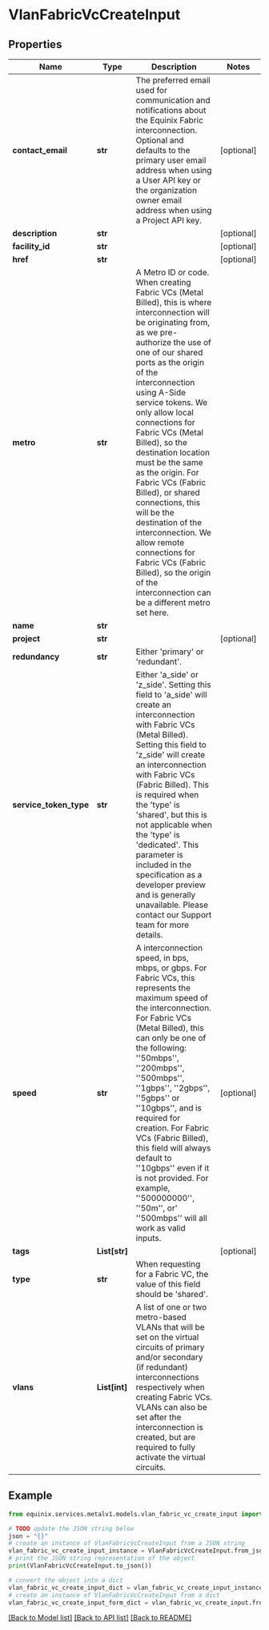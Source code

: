 # VlanFabricVcCreateInput


## Properties

Name | Type | Description | Notes
------------ | ------------- | ------------- | -------------
**contact_email** | **str** | The preferred email used for communication and notifications about the Equinix Fabric interconnection. Optional and defaults to the primary user email address when using a User API key or the organization owner email address when using a Project API key. | [optional] 
**description** | **str** |  | [optional] 
**facility_id** | **str** |  | [optional] 
**href** | **str** |  | [optional] 
**metro** | **str** | A Metro ID or code. When creating Fabric VCs (Metal Billed), this is where interconnection will be originating from, as we pre-authorize the use of one of our shared ports as the origin of the interconnection using A-Side service tokens. We only allow local connections for Fabric VCs (Metal Billed), so the destination location must be the same as the origin. For Fabric VCs (Fabric Billed), or shared connections, this will be the destination of the interconnection. We allow remote connections for Fabric VCs (Fabric Billed), so the origin of the interconnection can be a different metro set here. | 
**name** | **str** |  | 
**project** | **str** |  | [optional] 
**redundancy** | **str** | Either &#39;primary&#39; or &#39;redundant&#39;. | 
**service_token_type** | **str** | Either &#39;a_side&#39; or &#39;z_side&#39;. Setting this field to &#39;a_side&#39; will create an interconnection with Fabric VCs (Metal Billed). Setting this field to &#39;z_side&#39; will create an interconnection with Fabric VCs (Fabric Billed). This is required when the &#39;type&#39; is &#39;shared&#39;, but this is not applicable when the &#39;type&#39; is &#39;dedicated&#39;. This parameter is included in the specification as a developer preview and is generally unavailable. Please contact our Support team for more details. | 
**speed** | **str** | A interconnection speed, in bps, mbps, or gbps. For Fabric VCs, this represents the maximum speed of the interconnection. For Fabric VCs (Metal Billed), this can only be one of the following:  &#39;&#39;50mbps&#39;&#39;, &#39;&#39;200mbps&#39;&#39;, &#39;&#39;500mbps&#39;&#39;, &#39;&#39;1gbps&#39;&#39;, &#39;&#39;2gbps&#39;&#39;, &#39;&#39;5gbps&#39;&#39; or &#39;&#39;10gbps&#39;&#39;, and is required for creation. For Fabric VCs (Fabric Billed), this field will always default to &#39;&#39;10gbps&#39;&#39; even if it is not provided. For example, &#39;&#39;500000000&#39;&#39;, &#39;&#39;50m&#39;&#39;, or&#39; &#39;&#39;500mbps&#39;&#39; will all work as valid inputs. | [optional] 
**tags** | **List[str]** |  | [optional] 
**type** | **str** | When requesting for a Fabric VC, the value of this field should be &#39;shared&#39;. | 
**vlans** | **List[int]** | A list of one or two metro-based VLANs that will be set on the virtual circuits of primary and/or secondary (if redundant) interconnections respectively when creating Fabric VCs. VLANs can also be set after the interconnection is created, but are required to fully activate the virtual circuits. | 

## Example

```python
from equinix.services.metalv1.models.vlan_fabric_vc_create_input import VlanFabricVcCreateInput

# TODO update the JSON string below
json = "{}"
# create an instance of VlanFabricVcCreateInput from a JSON string
vlan_fabric_vc_create_input_instance = VlanFabricVcCreateInput.from_json(json)
# print the JSON string representation of the object
print(VlanFabricVcCreateInput.to_json())

# convert the object into a dict
vlan_fabric_vc_create_input_dict = vlan_fabric_vc_create_input_instance.to_dict()
# create an instance of VlanFabricVcCreateInput from a dict
vlan_fabric_vc_create_input_form_dict = vlan_fabric_vc_create_input.from_dict(vlan_fabric_vc_create_input_dict)
```
[[Back to Model list]](../README.md#documentation-for-models) [[Back to API list]](../README.md#documentation-for-api-endpoints) [[Back to README]](../README.md)


